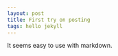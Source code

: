 ```yaml
---
layout: post
title: First try on posting
tags: hello jekyll
---
```


It seems easy to use with markdown.
